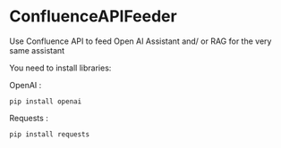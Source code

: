 # ConfluenceAPIFeeder
Use Confluence API to feed Open AI Assistant and/ or RAG for the very same assistant

You need to install libraries:

OpenAI : 
```
pip install openai
```
Requests :
```
pip install requests
```
